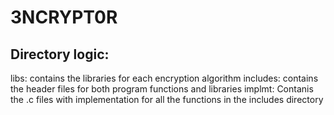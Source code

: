 # 3NCRYPT0R
## Directory logic:

libs: contains the libraries for each encryption algorithm
includes: contains the header files for both program functions and libraries
implmt: Contanis the .c files with implementation for all the functions in the includes directory
